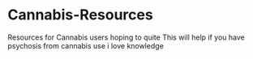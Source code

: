 # Cannabis-Resources
Resources for Cannabis users hoping to quite
This will help if you have psychosis from cannabis use
i love knowledge
